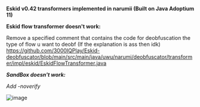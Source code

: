 **Eskid v0.42 transformers implemented in narumii (Built on Java Adoptium 11)**

**Eskid flow transformer doesn't work:**

Remove a specified comment that contains the code for deobfuscation the type of flow u want to deobf (If the explanation is ass then idk)
https://github.com/3000IQPlay/Eskid-deobfuscator/blob/main/src/main/java/uwu/narumi/deobfuscator/transformer/impl/eskid/EskidFlowTransformer.java

***SandBox doesn't work:***

*Add -noverify*

![image](https://user-images.githubusercontent.com/75604883/216348333-61d173ab-837e-4835-b1de-fb2e39770e0e.png)

